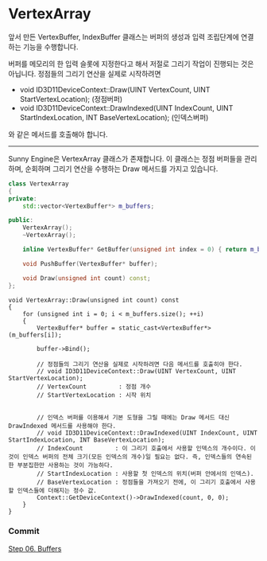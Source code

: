 # VertexArray

앞서 만든 VertexBuffer, IndexBuffer 클래스는 버퍼의 생성과 입력 조립단계에 연결하는 기능을 수행합니다.

버퍼를 메모리의 한 입력 슬롯에 지정한다고 해서 저절로 그리기 작업이 진행되는 것은 아닙니다. 정점들의 그리기 연산을 실제로 시작하려면
- void ID3D11DeviceContext::Draw(UINT VertexCount, UINT StartVertexLocation);   (정점버퍼)
- void ID3D11DeviceContext::DrawIndexed(UINT IndexCount, UINT StartIndexLocation, INT BaseVertexLocation);   (인덱스버퍼)

와 같은 메서드를 호출해야 합니다.

---

Sunny Engine은 VertexArray 클래스가 존재합니다. 이 클래스는 정점 버퍼들을 관리하며, 순회하며 그리기 연산을 수행하는 Draw 메서드를 가지고 있습니다.

```cpp
class VertexArray
{
private:
	std::vector<VertexBuffer*> m_buffers;

public:
	VertexArray();
	~VertexArray();

	inline VertexBuffer* GetBuffer(unsigned int index = 0) { return m_buffers[index]; }

	void PushBuffer(VertexBuffer* buffer);

	void Draw(unsigned int count) const;
};
```

```
void VertexArray::Draw(unsigned int count) const
{
	for (unsigned int i = 0; i < m_buffers.size(); ++i)
	{
		VertexBuffer* buffer = static_cast<VertexBuffer*>(m_buffers[i]);

		buffer->Bind();

		// 정점들의 그리기 연산을 실제로 시작하려면 다음 메서드를 호출히야 한다.
		// void ID3D11DeviceContext::Draw(UINT VertexCount, UINT StartVertexLocation);
		// VertexCount         : 정점 개수
		// StartVertexLocation : 시작 위치


		// 인덱스 버퍼를 이용해서 기본 도형을 그릴 때에는 Draw 메서드 대신 DrawIndexed 메서드를 사용해야 한다.
		// void ID3D11DeviceContext::DrawIndexed(UINT IndexCount, UINT StartIndexLocation, INT BaseVertexLocation);
		// IndexCount         : 이 그리기 호출에서 사용할 인덱스의 개수이다. 이것이 인덱스 버퍼의 전체 크기(모든 인덱스의 개수)일 필요는 없다. 즉, 인덱스들의 연속된 한 부분집한만 사용하는 것이 가능하다.
		// StartIndexLocation : 사용할 첫 인덱스의 위치(버퍼 안에서의 인덱스).
		// BaseVertexLocation : 정점들을 가져오기 전에, 이 그리기 호출에서 사용할 인덱스들에 더해지는 정수 값.
		Context::GetDeviceContext()->DrawIndexed(count, 0, 0);
	}
}
```

### Commit
[Step 06. Buffers]()
